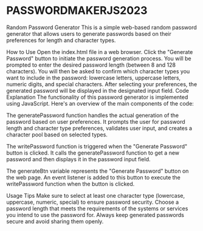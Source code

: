 # PASSWORDMAKERJS2023
Random Password Generator
This is a simple web-based random password generator that allows users to generate passwords based on their preferences for length and character types.

How to Use
Open the index.html file in a web browser.
Click the "Generate Password" button to initiate the password generation process.
You will be prompted to enter the desired password length (between 8 and 128 characters).
You will then be asked to confirm which character types you want to include in the password: lowercase letters, uppercase letters, numeric digits, and special characters.
After selecting your preferences, the generated password will be displayed in the designated input field.
Code Explanation
The functionality of this password generator is implemented using JavaScript. Here's an overview of the main components of the code:

The generatePassword function handles the actual generation of the password based on user preferences. It prompts the user for password length and character type preferences, validates user input, and creates a character pool based on selected types.

The writePassword function is triggered when the "Generate Password" button is clicked. It calls the generatePassword function to get a new password and then displays it in the password input field.

The generateBtn variable represents the "Generate Password" button on the web page. An event listener is added to this button to execute the writePassword function when the button is clicked.

Usage Tips
Make sure to select at least one character type (lowercase, uppercase, numeric, special) to ensure password security.
Choose a password length that meets the requirements of the systems or services you intend to use the password for.
Always keep generated passwords secure and avoid sharing them openly.
